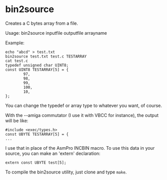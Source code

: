 # bin2source

Creates a C bytes array from a file.

Usage:
bin2source inputfile outputfile arrayname

Example:
```
echo "abcd" > test.txt
bin2source test.txt test.c TESTARRAY
cat test.c
typedef unsigned char UINT8;
const UINT8 TESTARRAY[5] = {
        97,
        98,
        99,
        100,
        10,
};
```
You can change the typedef or array type to whatever you want, of course.

With the --amiga commutator (I use it with VBCC for instance), the output will be like:
```
#include <exec/types.h>
const UBYTE TESTARRAY[5] = {
...
```
I use that in place of the AsmPro INCBIN macro. To use this data in your source, you can make an 'extern' declaration:
```
extern const UBYTE test[5];
```

To compile the bin2source utility, just clone and type ```make```.